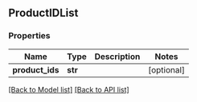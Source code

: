 ## ProductIDList

### Properties
Name | Type | Description | Notes
------------ | ------------- | ------------- | -------------
**product_ids** | **str** |  | [optional] 

[[Back to Model list]](#documentation-for-models) [[Back to API list]](#documentation-for-api-endpoints)


